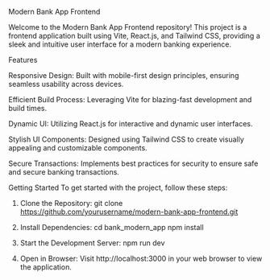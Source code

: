 Modern Bank App Frontend

Welcome to the Modern Bank App Frontend repository! This project is a frontend application built using Vite, React.js, and Tailwind CSS, providing a sleek and intuitive user interface for a modern banking experience.

Features

Responsive Design: Built with mobile-first design principles, ensuring seamless usability across devices.

Efficient Build Process: Leveraging Vite for blazing-fast development and build times.

Dynamic UI: Utilizing React.js for interactive and dynamic user interfaces.

Stylish UI Components: Designed using Tailwind CSS to create visually appealing and customizable components.

Secure Transactions: Implements best practices for security to ensure safe and secure banking transactions.

Getting Started
To get started with the project, follow these steps:

1. Clone the Repository:
    git clone https://github.com/yourusername/modern-bank-app-frontend.git

2. Install Dependencies:
    cd bank_modern_app
    npm install

3. Start the Development Server:
    npm run dev

4. Open in Browser:
    Visit http://localhost:3000 in your web browser to view the application.
